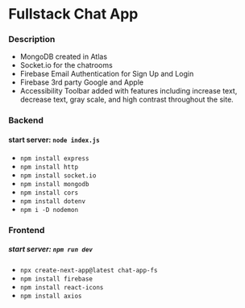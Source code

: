# Fullstack Chat App

### Description

- MongoDB created in Atlas
- Socket.io for the chatrooms
- Firebase Email Authentication for Sign Up and Login
- Firebase 3rd party Google and Apple
- Accessibility Toolbar added with features including increase text, decrease text, gray scale, and high contrast throughout the site.

### Backend

#### start server: `node index.js`

- `npm install express`
- `npm install http`
- `npm install socket.io`
- `npm install mongodb`
- `npm install cors`
- `npm install dotenv`
- `npm i -D nodemon`

### Frontend

##### start server: `npm run dev`

- `npx create-next-app@latest chat-app-fs`
- `npm install firebase`
- `npm install react-icons`
- `npm install axios`
